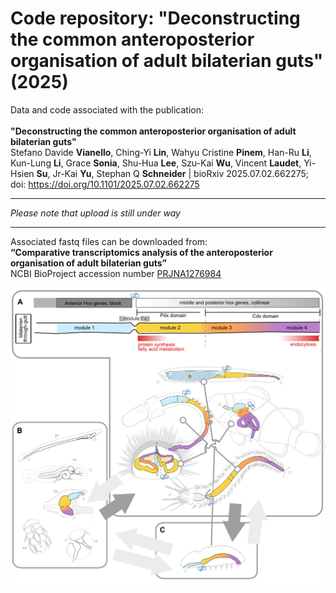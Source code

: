 # Code repository: "Deconstructing the common anteroposterior organisation of adult bilaterian guts" (2025)

Data and code associated with the publication: <br/><br/>
<b>"Deconstructing the common anteroposterior organisation of adult bilaterian guts" </b> <br/>
Stefano Davide <b>Vianello</b>, Ching-Yi <b>Lin</b>, Wahyu Cristine <b>Pinem</b>, Han-Ru <b>Li</b>, Kun-Lung <b>Li</b>, Grace <b>Sonia</b>, Shu-Hua <b>Lee</b>, Szu-Kai <b>Wu</b>, Vincent <b>Laudet</b>, Yi-Hsien <b>Su</b>, Jr-Kai <b>Yu</b>, Stephan Q <b>Schneider</b> | bioRxiv 2025.07.02.662275; doi: <a href="https://doi.org/10.1101/2025.07.02.662275"> https://doi.org/10.1101/2025.07.02.662275 </a> <br/>
***
<i>Please note that upload is still under way</i>
***
Associated fastq files can be downloaded from:<br/>
<b>“Comparative transcriptomics analysis of the anteroposterior organisation of adult bilaterian guts” </b> <br/>
NCBI BioProject accession number <a href="https://www.ncbi.nlm.nih.gov/Traces/study/?query_key=2&WebEnv=MCID_6865f081890df0486a4b4834&f=organism_s%3An&o=acc_s%3Aa">PRJNA1276984 </a> 


![Fig07_summaryb](https://github.com/StefanoVianello/ASICOB_GCP_AdultBilaterianGuts/blob/main/Fig07_summaryb.png)
